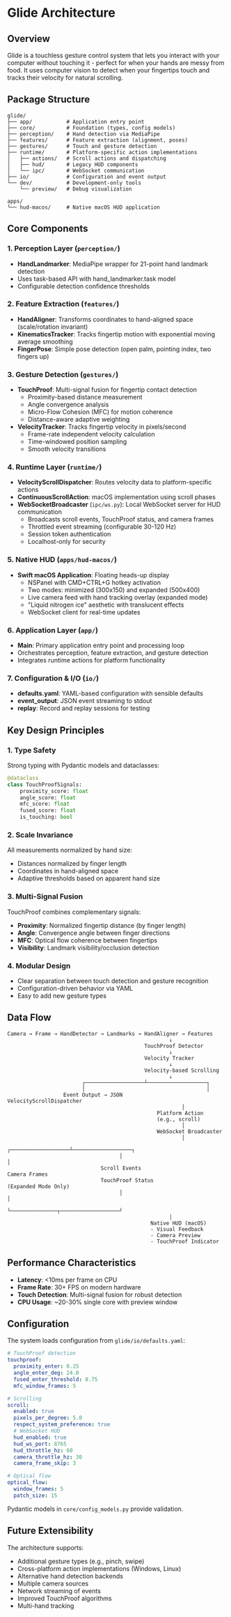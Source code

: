 # Glide Architecture

## Overview

Glide is a touchless gesture control system that lets you interact with your computer without touching it - perfect for when your hands are messy from food. It uses computer vision to detect when your fingertips touch and tracks their velocity for natural scrolling.

## Package Structure

```
glide/
├── app/           # Application entry point
├── core/          # Foundation (types, config models)
├── perception/    # Hand detection via MediaPipe
├── features/      # Feature extraction (alignment, poses)
├── gestures/      # Touch and gesture detection
├── runtime/       # Platform-specific action implementations
│   ├── actions/   # Scroll actions and dispatching
│   ├── hud/       # Legacy HUD components
│   └── ipc/       # WebSocket communication
├── io/            # Configuration and event output
└── dev/           # Development-only tools
    └── preview/   # Debug visualization

apps/
└── hud-macos/     # Native macOS HUD application
```

## Core Components

### 1. **Perception Layer** (`perception/`)
- **HandLandmarker**: MediaPipe wrapper for 21-point hand landmark detection
- Uses task-based API with hand_landmarker.task model
- Configurable detection confidence thresholds

### 2. **Feature Extraction** (`features/`)
- **HandAligner**: Transforms coordinates to hand-aligned space (scale/rotation invariant)
- **KinematicsTracker**: Tracks fingertip motion with exponential moving average smoothing
- **FingerPose**: Simple pose detection (open palm, pointing index, two fingers up)

### 3. **Gesture Detection** (`gestures/`)
- **TouchProof**: Multi-signal fusion for fingertip contact detection
  - Proximity-based distance measurement
  - Angle convergence analysis
  - Micro-Flow Cohesion (MFC) for motion coherence
  - Distance-aware adaptive weighting
- **VelocityTracker**: Tracks fingertip velocity in pixels/second
  - Frame-rate independent velocity calculation
  - Time-windowed position sampling
  - Smooth velocity transitions

### 4. **Runtime Layer** (`runtime/`)
- **VelocityScrollDispatcher**: Routes velocity data to platform-specific actions
- **ContinuousScrollAction**: macOS implementation using scroll phases
- **WebSocketBroadcaster** (`ipc/ws.py`): Local WebSocket server for HUD communication
  - Broadcasts scroll events, TouchProof status, and camera frames
  - Throttled event streaming (configurable 30-120 Hz)
  - Session token authentication
  - Localhost-only for security

### 5. **Native HUD** (`apps/hud-macos/`)
- **Swift macOS Application**: Floating heads-up display
  - NSPanel with CMD+CTRL+G hotkey activation
  - Two modes: minimized (300x150) and expanded (500x400)
  - Live camera feed with hand tracking overlay (expanded mode)
  - "Liquid nitrogen ice" aesthetic with translucent effects
  - WebSocket client for real-time updates

### 6. **Application Layer** (`app/`)
- **Main**: Primary application entry point and processing loop
- Orchestrates perception, feature extraction, and gesture detection
- Integrates runtime actions for platform functionality

### 7. **Configuration & I/O** (`io/`)
- **defaults.yaml**: YAML-based configuration with sensible defaults
- **event_output**: JSON event streaming to stdout
- **replay**: Record and replay sessions for testing

## Key Design Principles

### 1. **Type Safety**
Strong typing with Pydantic models and dataclasses:
```python
@dataclass
class TouchProofSignals:
    proximity_score: float
    angle_score: float
    mfc_score: float
    fused_score: float
    is_touching: bool
```

### 2. **Scale Invariance**
All measurements normalized by hand size:
- Distances normalized by finger length
- Coordinates in hand-aligned space
- Adaptive thresholds based on apparent hand size

### 3. **Multi-Signal Fusion**
TouchProof combines complementary signals:
- **Proximity**: Normalized fingertip distance (by finger length)
- **Angle**: Convergence angle between finger directions
- **MFC**: Optical flow coherence between fingertips
- **Visibility**: Landmark visibility/occlusion detection

### 4. **Modular Design**
- Clear separation between touch detection and gesture recognition
- Configuration-driven behavior via YAML
- Easy to add new gesture types

## Data Flow

```
Camera → Frame → HandDetector → Landmarks → HandAligner → Features
                                                    ↓
                                            TouchProof Detector
                                                    ↓
                                            Velocity Tracker
                                                    ↓
                                            Velocity-based Scrolling
                                                    ↓
                        ┌───────────────────┴───────────────────┐
                        │                                       │
                  Event Output → JSON            VelocityScrollDispatcher
                                                        │
                                                Platform Action
                                                (e.g., scroll)
                                                        │
                                                WebSocket Broadcaster
                                                        │
                                    ┌───────────────────┴───────────────────┐
                                    │                                       │
                              Scroll Events                          Camera Frames
                              TouchProof Status                    (Expanded Mode Only)
                                    │                                       │
                                    └───────────────┬───────────────────┘
                                                    │
                                              Native HUD (macOS)
                                              - Visual Feedback
                                              - Camera Preview
                                              - TouchProof Indicator
```

## Performance Characteristics

- **Latency**: <10ms per frame on CPU
- **Frame Rate**: 30+ FPS on modern hardware
- **Touch Detection**: Multi-signal fusion for robust detection
- **CPU Usage**: ~20-30% single core with preview window

## Configuration

The system loads configuration from `glide/io/defaults.yaml`:

```yaml
# TouchProof detection
touchproof:
  proximity_enter: 0.25
  angle_enter_deg: 24.0
  fused_enter_threshold: 0.75
  mfc_window_frames: 5

# Scrolling
scroll:
  enabled: true
  pixels_per_degree: 5.0
  respect_system_preference: true
  # WebSocket HUD
  hud_enabled: true
  hud_ws_port: 8765
  hud_throttle_hz: 60
  camera_throttle_hz: 30
  camera_frame_skip: 3

# Optical flow
optical_flow:
  window_frames: 5
  patch_size: 15
```

Pydantic models in `core/config_models.py` provide validation.

## Future Extensibility

The architecture supports:
- Additional gesture types (e.g., pinch, swipe)
- Cross-platform action implementations (Windows, Linux)
- Alternative hand detection backends
- Multiple camera sources
- Network streaming of events
- Improved TouchProof algorithms
- Multi-hand tracking
